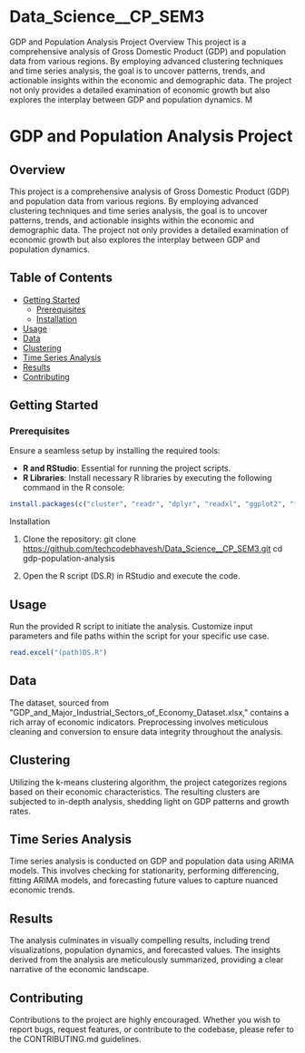 # Data_Science__CP_SEM3



GDP and Population Analysis Project
Overview
This project is a comprehensive analysis of Gross Domestic Product (GDP) and population data from various regions. By employing advanced clustering techniques and time series analysis, the goal is to uncover patterns, trends, and actionable insights within the economic and demographic data. The project not only provides a detailed examination of economic growth but also explores the interplay between GDP and population dynamics. 
M
# GDP and Population Analysis Project

## Overview

This project is a comprehensive analysis of Gross Domestic Product (GDP) and population data from various regions. By employing advanced clustering techniques and time series analysis, the goal is to uncover patterns, trends, and actionable insights within the economic and demographic data. The project not only provides a detailed examination of economic growth but also explores the interplay between GDP and population dynamics.

## Table of Contents

- [Getting Started](#getting-started)
  - [Prerequisites](#prerequisites)
  - [Installation](#installation)
- [Usage](#usage)
- [Data](#data)
- [Clustering](#clustering)
- [Time Series Analysis](#time-series-analysis)
- [Results](#results)
- [Contributing](#contributing)


## Getting Started

### Prerequisites

Ensure a seamless setup by installing the required tools:

- **R and RStudio**: Essential for running the project scripts.
- **R Libraries**: Install necessary R libraries by executing the following command in the R console:

```R
install.packages(c("cluster", "readr", "dplyr", "readxl", "ggplot2", "forecast", "tseries", "corrplot", "TSA"))
```
Installation
1. Clone the repository:
   git clone https://github.com/techcodebhavesh/Data_Science__CP_SEM3.git
   cd gdp-population-analysis
   
2. Open the R script (DS.R) in RStudio and execute the code.

## Usage
Run the provided R script to initiate the analysis. Customize input parameters and file paths within the script for your specific use case.
```R
read.excel("(path)DS.R")
```
## Data
The dataset, sourced from "GDP_and_Major_Industrial_Sectors_of_Economy_Dataset.xlsx," contains a rich array of economic indicators. Preprocessing involves meticulous cleaning and conversion to ensure data integrity throughout the analysis.

## Clustering
Utilizing the k-means clustering algorithm, the project categorizes regions based on their economic characteristics. The resulting clusters are subjected to in-depth analysis, shedding light on GDP patterns and growth rates.

## Time Series Analysis
Time series analysis is conducted on GDP and population data using ARIMA models. This involves checking for stationarity, performing differencing, fitting ARIMA models, and forecasting future values to capture nuanced economic trends.

## Results
The analysis culminates in visually compelling results, including trend visualizations, population dynamics, and forecasted values. The insights derived from the analysis are meticulously summarized, providing a clear narrative of the economic landscape.

## Contributing
Contributions to the project are highly encouraged. Whether you wish to report bugs, request features, or contribute to the codebase, please refer to the CONTRIBUTING.md guidelines.



   




